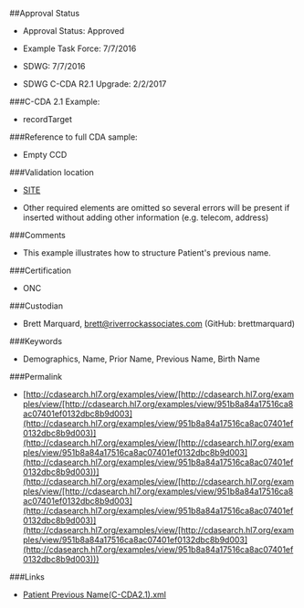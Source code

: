 ##Approval Status 

* Approval Status: Approved
* Example Task Force: 7/7/2016
* SDWG: 7/7/2016
* SDWG C-CDA R2.1 Upgrade: 2/2/2017

###C-CDA 2.1 Example: 
 

* recordTarget

###Reference to full CDA sample:
* Empty CCD



###Validation location

* [SITE](https://sitenv.org/c-cda-validator)


* Other required elements are omitted so several errors will be present if inserted without adding other information (e.g. telecom, address)

###Comments

* This example illustrates how to structure Patient's previous name. 

###Certification
* ONC

###Custodian

* Brett Marquard, brett@riverrockassociates.com (GitHub: brettmarquard)

###Keywords

* Demographics, Name, Prior Name, Previous Name, Birth Name

###Permalink 

* [http://cdasearch.hl7.org/examples/view/[http://cdasearch.hl7.org/examples/view/[http://cdasearch.hl7.org/examples/view/951b8a84a17516ca8ac07401ef0132dbc8b9d003](http://cdasearch.hl7.org/examples/view/951b8a84a17516ca8ac07401ef0132dbc8b9d003)](http://cdasearch.hl7.org/examples/view/[http://cdasearch.hl7.org/examples/view/951b8a84a17516ca8ac07401ef0132dbc8b9d003](http://cdasearch.hl7.org/examples/view/951b8a84a17516ca8ac07401ef0132dbc8b9d003))](http://cdasearch.hl7.org/examples/view/[http://cdasearch.hl7.org/examples/view/[http://cdasearch.hl7.org/examples/view/951b8a84a17516ca8ac07401ef0132dbc8b9d003](http://cdasearch.hl7.org/examples/view/951b8a84a17516ca8ac07401ef0132dbc8b9d003)](http://cdasearch.hl7.org/examples/view/[http://cdasearch.hl7.org/examples/view/951b8a84a17516ca8ac07401ef0132dbc8b9d003](http://cdasearch.hl7.org/examples/view/951b8a84a17516ca8ac07401ef0132dbc8b9d003)))

###Links 

* [Patient Previous Name(C-CDA2.1).xml](https://github.com/HL7/C-CDA-Examples/tree/master/Header/Patient%20Previous%20Name/Patient%20Previous%20Name%28C-CDA2.1%29.xml)
